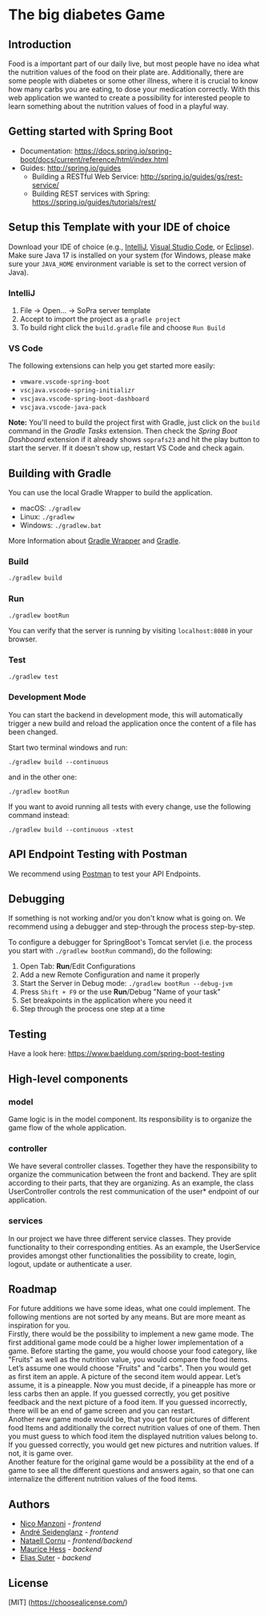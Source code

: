 # The big diabetes Game
## Introduction
Food is a important part of our daily live, but most people have no idea what the nutrition values of the food on their plate are. Additionally, there are some people with diabetes or some other illness, where it is crucial to know how many carbs you are eating, to dose your medication correctly. With this web application we wanted to create a possibility for interested people to learn something about the nutrition values of food in a playful way.

## Getting started with Spring Boot
-   Documentation: https://docs.spring.io/spring-boot/docs/current/reference/html/index.html
-   Guides: http://spring.io/guides
    -   Building a RESTful Web Service: http://spring.io/guides/gs/rest-service/
    -   Building REST services with Spring: https://spring.io/guides/tutorials/rest/

## Setup this Template with your IDE of choice
Download your IDE of choice (e.g., [IntelliJ](https://www.jetbrains.com/idea/download/), [Visual Studio Code](https://code.visualstudio.com/), or [Eclipse](http://www.eclipse.org/downloads/)). Make sure Java 17 is installed on your system (for Windows, please make sure your `JAVA_HOME` environment variable is set to the correct version of Java).

### IntelliJ
1. File -> Open... -> SoPra server template
2. Accept to import the project as a `gradle project`
3. To build right click the `build.gradle` file and choose `Run Build`

### VS Code
The following extensions can help you get started more easily:
-   `vmware.vscode-spring-boot`
-   `vscjava.vscode-spring-initializr`
-   `vscjava.vscode-spring-boot-dashboard`
-   `vscjava.vscode-java-pack`

**Note:** You'll need to build the project first with Gradle, just click on the `build` command in the _Gradle Tasks_ extension. Then check the _Spring Boot Dashboard_ extension if it already shows `soprafs23` and hit the play button to start the server. If it doesn't show up, restart VS Code and check again.

## Building with Gradle
You can use the local Gradle Wrapper to build the application.
-   macOS: `./gradlew`
-   Linux: `./gradlew`
-   Windows: `./gradlew.bat`

More Information about [Gradle Wrapper](https://docs.gradle.org/current/userguide/gradle_wrapper.html) and [Gradle](https://gradle.org/docs/).

### Build

```bash
./gradlew build
```

### Run

```bash
./gradlew bootRun
```

You can verify that the server is running by visiting `localhost:8080` in your browser.

### Test

```bash
./gradlew test
```

### Development Mode
You can start the backend in development mode, this will automatically trigger a new build and reload the application
once the content of a file has been changed.

Start two terminal windows and run:

`./gradlew build --continuous`

and in the other one:

`./gradlew bootRun`

If you want to avoid running all tests with every change, use the following command instead:

`./gradlew build --continuous -xtest`

## API Endpoint Testing with Postman
We recommend using [Postman](https://www.getpostman.com) to test your API Endpoints.

## Debugging
If something is not working and/or you don't know what is going on. We recommend using a debugger and step-through the process step-by-step.

To configure a debugger for SpringBoot's Tomcat servlet (i.e. the process you start with `./gradlew bootRun` command), do the following:

1. Open Tab: **Run**/Edit Configurations
2. Add a new Remote Configuration and name it properly
3. Start the Server in Debug mode: `./gradlew bootRun --debug-jvm`
4. Press `Shift + F9` or the use **Run**/Debug "Name of your task"
5. Set breakpoints in the application where you need it
6. Step through the process one step at a time

## Testing
Have a look here: https://www.baeldung.com/spring-boot-testing
## High-level components
### model
Game logic is in the model component. Its responsibility is to organize the game flow of the whole application.
### controller
We have several controller classes. Together they have the responsibility to organize the communication between the front and backend. They are split according to their parts, that they are organizing. As an example, the class UserController controls the rest communication of the user* endpoint of our application.   
### services
In our project we have three different service classes. They provide functionality to their corresponding entities. As an example, the UserService provides amongst other functionalities the possibility to create, login, logout, update or authenticate a user.

## Roadmap
For future additions we have some ideas, what one could implement. The following mentions are not sorted by any means. But are more meant as inspiration for you.   
Firstly, there would be the possibility to implement a new game mode. The first additional game mode could be a higher lower implementation of a game. Before starting the game, you would choose your food category, like "Fruits" as well as the nutrition value, you would compare the food items. Let’s assume one would choose "Fruits" and "carbs". Then you would get as first item an apple. A picture of the second item would appear. Let’s assume, it is a pineapple. Now you must decide, if a pineapple has more or less carbs then an apple. If you guessed correctly, you get positive feedback and the next picture of a food item. If you guessed incorrectly, there will be an end of game screen and you can restart.   
Another new game mode would be, that you get four pictures of different food Items and additionally the correct nutrition values of one of them. Then you must guess to which food item the displayed nutrition values belong to. If you guessed correctly, you would get new pictures and nutrition values. If not, it is game over.   
Another feature for the original game would be a possibility at the end of a game to see all the different questions and answers again, so that one can internalize the different nutrition values of the food items.

## Authors
- [Nico Manzoni](https://www.github.com/nizonic) - *frontend*
- [André Seidenglanz](https://www.github.com/sugar-free55) - *frontend*
- [Nataell Cornu](https://www.github.com/nataell95) - *frontend/backend*
- [Maurice Hess](https://www.github.com/mauhess) - *backend*
- [Elias Suter](https://www.github.com/Bye-B) - *backend*

## License
[MIT]
(https://choosealicense.com/)
